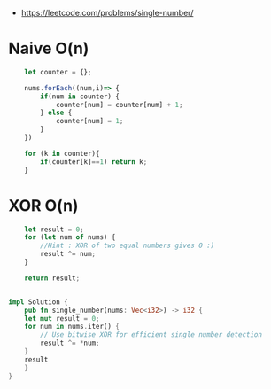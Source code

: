 - https://leetcode.com/problems/single-number/


# Naive O(n)

```javascript
    let counter = {};

    nums.forEach((num,i)=> {
        if(num in counter) {
            counter[num] = counter[num] + 1;
        } else {
            counter[num] = 1;
        }
    })

    for (k in counter){
        if(counter[k]==1) return k;
    }
```


# XOR O(n)

```javascript
    let result = 0;
    for (let num of nums) {
        //Hint : XOR of two equal numbers gives 0 :)
        result ^= num;
    }

    return result;
```


```rust 

impl Solution {
    pub fn single_number(nums: Vec<i32>) -> i32 {
    let mut result = 0;
    for num in nums.iter() {
        // Use bitwise XOR for efficient single number detection
        result ^= *num;
    }
    result        
    }
}

```